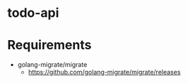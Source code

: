 # todo-api


# Requirements

- golang-migrate/migrate 
    - https://github.com/golang-migrate/migrate/releases
